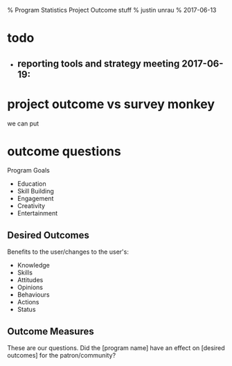 % Program Statistics Project Outcome stuff
% justin unrau
% 2017-06-13

# todo

- reporting tools and strategy meeting 2017-06-19:
	- 

# project outcome vs survey monkey

we can put

# outcome questions

Program Goals

* Education
* Skill Building
* Engagement
* Creativity
* Entertainment

## Desired Outcomes

Benefits to the user/changes to the user's:

* Knowledge
* Skills
* Attitudes
* Opinions
* Behaviours
* Actions
* Status

## Outcome Measures

These are our questions. Did the [program name] have an effect on [desired outcomes] for the patron/community?


